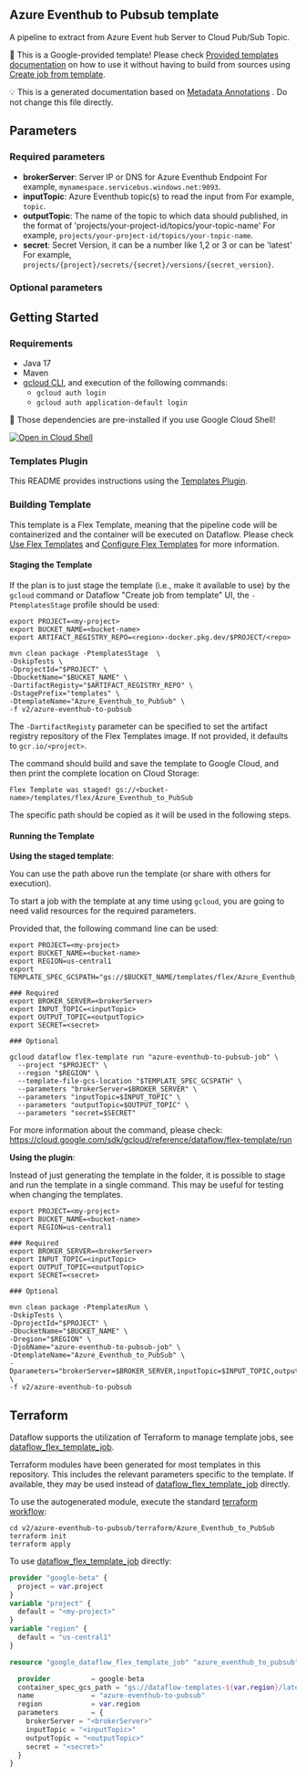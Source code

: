 
Azure Eventhub to Pubsub template
---
A pipeline to extract from Azure Event hub Server to Cloud Pub/Sub Topic.


:memo: This is a Google-provided template! Please
check [Provided templates documentation](https://cloud.google.com/dataflow/docs/guides/templates/provided/azure-eventhub-to-pubsub)
on how to use it without having to build from sources using [Create job from template](https://console.cloud.google.com/dataflow/createjob?template=Azure_Eventhub_to_PubSub).

:bulb: This is a generated documentation based
on [Metadata Annotations](https://github.com/GoogleCloudPlatform/DataflowTemplates/blob/main/contributor-docs/code-contributions.md#metadata-annotations)
. Do not change this file directly.

## Parameters

### Required parameters

* **brokerServer**: Server IP or DNS for Azure Eventhub Endpoint For example, `mynamespace.servicebus.windows.net:9093`.
* **inputTopic**: Azure Eventhub topic(s) to read the input from For example, `topic`.
* **outputTopic**: The name of the topic to which data should published, in the format of 'projects/your-project-id/topics/your-topic-name' For example, `projects/your-project-id/topics/your-topic-name`.
* **secret**: Secret Version, it can be a number like 1,2 or 3 or can be 'latest' For example, `projects/{project}/secrets/{secret}/versions/{secret_version}`.

### Optional parameters




## Getting Started

### Requirements

* Java 17
* Maven
* [gcloud CLI](https://cloud.google.com/sdk/gcloud), and execution of the
  following commands:
  * `gcloud auth login`
  * `gcloud auth application-default login`

:star2: Those dependencies are pre-installed if you use Google Cloud Shell!

[![Open in Cloud Shell](http://gstatic.com/cloudssh/images/open-btn.svg)](https://console.cloud.google.com/cloudshell/editor?cloudshell_git_repo=https%3A%2F%2Fgithub.com%2FGoogleCloudPlatform%2FDataflowTemplates.git&cloudshell_open_in_editor=v2/azure-eventhub-to-pubsub/src/main/java/com/google/cloud/teleport/v2/templates/AzureEventhubToPubsub.java)

### Templates Plugin

This README provides instructions using
the [Templates Plugin](https://github.com/GoogleCloudPlatform/DataflowTemplates#templates-plugin).

### Building Template

This template is a Flex Template, meaning that the pipeline code will be
containerized and the container will be executed on Dataflow. Please
check [Use Flex Templates](https://cloud.google.com/dataflow/docs/guides/templates/using-flex-templates)
and [Configure Flex Templates](https://cloud.google.com/dataflow/docs/guides/templates/configuring-flex-templates)
for more information.

#### Staging the Template

If the plan is to just stage the template (i.e., make it available to use) by
the `gcloud` command or Dataflow "Create job from template" UI,
the `-PtemplatesStage` profile should be used:

```shell
export PROJECT=<my-project>
export BUCKET_NAME=<bucket-name>
export ARTIFACT_REGISTRY_REPO=<region>-docker.pkg.dev/$PROJECT/<repo>

mvn clean package -PtemplatesStage  \
-DskipTests \
-DprojectId="$PROJECT" \
-DbucketName="$BUCKET_NAME" \
-DartifactRegisty="$ARTIFACT_REGISTRY_REPO" \
-DstagePrefix="templates" \
-DtemplateName="Azure_Eventhub_to_PubSub" \
-f v2/azure-eventhub-to-pubsub
```

The `-DartifactRegisty` parameter can be specified to set the artifact registry repository of the Flex Templates image.
If not provided, it defaults to `gcr.io/<project>`.

The command should build and save the template to Google Cloud, and then print
the complete location on Cloud Storage:

```
Flex Template was staged! gs://<bucket-name>/templates/flex/Azure_Eventhub_to_PubSub
```

The specific path should be copied as it will be used in the following steps.

#### Running the Template

**Using the staged template**:

You can use the path above run the template (or share with others for execution).

To start a job with the template at any time using `gcloud`, you are going to
need valid resources for the required parameters.

Provided that, the following command line can be used:

```shell
export PROJECT=<my-project>
export BUCKET_NAME=<bucket-name>
export REGION=us-central1
export TEMPLATE_SPEC_GCSPATH="gs://$BUCKET_NAME/templates/flex/Azure_Eventhub_to_PubSub"

### Required
export BROKER_SERVER=<brokerServer>
export INPUT_TOPIC=<inputTopic>
export OUTPUT_TOPIC=<outputTopic>
export SECRET=<secret>

### Optional

gcloud dataflow flex-template run "azure-eventhub-to-pubsub-job" \
  --project "$PROJECT" \
  --region "$REGION" \
  --template-file-gcs-location "$TEMPLATE_SPEC_GCSPATH" \
  --parameters "brokerServer=$BROKER_SERVER" \
  --parameters "inputTopic=$INPUT_TOPIC" \
  --parameters "outputTopic=$OUTPUT_TOPIC" \
  --parameters "secret=$SECRET"
```

For more information about the command, please check:
https://cloud.google.com/sdk/gcloud/reference/dataflow/flex-template/run


**Using the plugin**:

Instead of just generating the template in the folder, it is possible to stage
and run the template in a single command. This may be useful for testing when
changing the templates.

```shell
export PROJECT=<my-project>
export BUCKET_NAME=<bucket-name>
export REGION=us-central1

### Required
export BROKER_SERVER=<brokerServer>
export INPUT_TOPIC=<inputTopic>
export OUTPUT_TOPIC=<outputTopic>
export SECRET=<secret>

### Optional

mvn clean package -PtemplatesRun \
-DskipTests \
-DprojectId="$PROJECT" \
-DbucketName="$BUCKET_NAME" \
-Dregion="$REGION" \
-DjobName="azure-eventhub-to-pubsub-job" \
-DtemplateName="Azure_Eventhub_to_PubSub" \
-Dparameters="brokerServer=$BROKER_SERVER,inputTopic=$INPUT_TOPIC,outputTopic=$OUTPUT_TOPIC,secret=$SECRET" \
-f v2/azure-eventhub-to-pubsub
```

## Terraform

Dataflow supports the utilization of Terraform to manage template jobs,
see [dataflow_flex_template_job](https://registry.terraform.io/providers/hashicorp/google/latest/docs/resources/dataflow_flex_template_job).

Terraform modules have been generated for most templates in this repository. This includes the relevant parameters
specific to the template. If available, they may be used instead of
[dataflow_flex_template_job](https://registry.terraform.io/providers/hashicorp/google/latest/docs/resources/dataflow_flex_template_job)
directly.

To use the autogenerated module, execute the standard
[terraform workflow](https://developer.hashicorp.com/terraform/intro/core-workflow):

```shell
cd v2/azure-eventhub-to-pubsub/terraform/Azure_Eventhub_to_PubSub
terraform init
terraform apply
```

To use
[dataflow_flex_template_job](https://registry.terraform.io/providers/hashicorp/google/latest/docs/resources/dataflow_flex_template_job)
directly:

```terraform
provider "google-beta" {
  project = var.project
}
variable "project" {
  default = "<my-project>"
}
variable "region" {
  default = "us-central1"
}

resource "google_dataflow_flex_template_job" "azure_eventhub_to_pubsub" {

  provider          = google-beta
  container_spec_gcs_path = "gs://dataflow-templates-${var.region}/latest/flex/Azure_Eventhub_to_PubSub"
  name              = "azure-eventhub-to-pubsub"
  region            = var.region
  parameters        = {
    brokerServer = "<brokerServer>"
    inputTopic = "<inputTopic>"
    outputTopic = "<outputTopic>"
    secret = "<secret>"
  }
}
```
